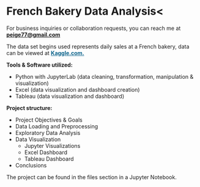 # French Bakery Data Analysis<

For business inquiries or collaboration requests, you can reach me at <span style="font-weight: bold; color: #fff87e;">peige77@gmail.com</span>

The data set begins used represents daily sales at a French bakery, data can be viewed at <a href="https://www.kaggle.com/datasets/matthieugimbert/french-bakery-daily-sales" style="color: #0B638B; font-weight: bold;">Kaggle.com.</a>

**Tools & Software utilized:**

- Python with JupyterLab (data cleaning, transformation, manipulation & visualization)
- Excel (data visualization and dashboard creation)
- Tableau (data visualization and dashboard)

**Project structure:**
- Project Objectives & Goals
- Data Loading and Preprocessing
- Exploratory Data Analysis
- Data Visualization 
  - Jupyter Visualizations
  - Excel Dashboard
  - Tableau Dashboard
- Conclusions
    
The project can be found in the files section in a Jupyter Notebook.
